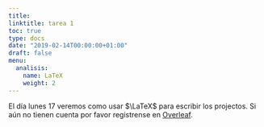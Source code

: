 ```yaml
---
title: 
linktitle: tarea 1
toc: true
type: docs
date: "2019-02-14T00:00:00+01:00"
draft: false
menu:
  analisis:
    name: LaTeX
    weight: 2
---
```


El día lunes 17 veremos como usar $\LaTeX$ para escribir los projectos. Si aún no tienen cuenta por favor registrense en [Overleaf](https://www.overleaf.com?r=af82b600&rm=d&rs=b).
    
    
